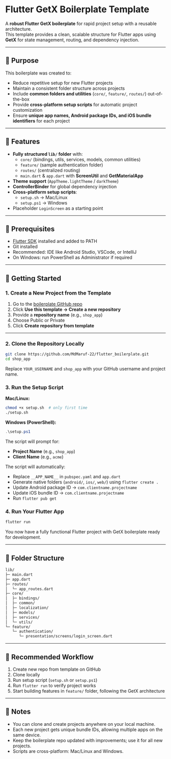 # Flutter GetX Boilerplate Template

A **robust Flutter GetX boilerplate** for rapid project setup with a reusable architecture.  
This template provides a clean, scalable structure for Flutter apps using **GetX** for state management, routing, and dependency injection.

---

## 🔹 Purpose

This boilerplate was created to:

- Reduce repetitive setup for new Flutter projects
- Maintain a consistent folder structure across projects
- Include **common folders and utilities** (`core/`, `feature/`, `routes/`) out-of-the-box
- Provide **cross-platform setup scripts** for automatic project customization
- Ensure **unique app names, Android package IDs, and iOS bundle identifiers** for each project

---

## 🔹 Features

- **Fully structured `lib/` folder** with:
  - `core/` (bindings, utils, services, models, common utilities)
  - `feature/` (sample authentication folder)
  - `routes/` (centralized routing)
  - `main.dart` & `app.dart` with **ScreenUtil** and **GetMaterialApp**
- **Theme support** (`AppTheme.lightTheme` / `darkTheme`)
- **ControllerBinder** for global dependency injection
- **Cross-platform setup scripts**:
  - `setup.sh` → Mac/Linux
  - `setup.ps1` → Windows
- Placeholder `LoginScreen` as a starting point

---

## 🔹 Prerequisites

- [Flutter SDK](https://flutter.dev/docs/get-started/install) installed and added to PATH
- Git installed
- Recommended: IDE like Android Studio, VSCode, or IntelliJ
- On Windows: run PowerShell as Administrator if required

---

## 🔹 Getting Started

### 1. Create a New Project from the Template

1. Go to the [boilerplate GitHub repo](https://github.com/MdMaruf-22/flutter_boilerplate)
2. Click **Use this template → Create a new repository**
3. Provide a **repository name** (e.g., `shop_app`)
4. Choose Public or Private
5. Click **Create repository from template**

---

### 2. Clone the Repository Locally

```bash
git clone https://github.com/MdMaruf-22/flutter_boilerplate.git
cd shop_app
```

Replace `YOUR_USERNAME` and `shop_app` with your GitHub username and project name.

### 3. Run the Setup Script

**Mac/Linux:**

```bash
chmod +x setup.sh  # only first time
./setup.sh
```

**Windows (PowerShell):**

```powershell
.\setup.ps1
```

The script will prompt for:

- **Project Name** (e.g., `shop_app`)
- **Client Name** (e.g., `acme`)

The script will automatically:

- Replace `__APP_NAME__` in `pubspec.yaml` and `app.dart`
- Generate native folders (`android/`, `ios/`, `web/`) using `flutter create .`
- Update Android package ID → `com.clientname.projectname`
- Update iOS bundle ID → `com.clientname.projectname`
- Run `flutter pub get`

### 4. Run Your Flutter App

```bash
flutter run
```

You now have a fully functional Flutter project with GetX boilerplate ready for development.

---

## 🔹 Folder Structure

```bash
lib/
├─ main.dart
├─ app.dart
├─ routes/
│  └─ app_routes.dart
├─ core/
│  ├─ bindings/
│  ├─ common/
│  ├─ localization/
│  ├─ models/
│  ├─ services/
│  └─ utils/
└─ feature/
   └─ authentication/
      └─ presentation/screens/login_screen.dart
```

---

## 🔹 Recommended Workflow

1. Create new repo from template on GitHub
2. Clone locally
3. Run setup script (`setup.sh` or `setup.ps1`)
4. Run `flutter run` to verify project works
5. Start building features in `feature/` folder, following the GetX architecture

---

## 🔹 Notes

- You can clone and create projects anywhere on your local machine.
- Each new project gets unique bundle IDs, allowing multiple apps on the same device.
- Keep the boilerplate repo updated with improvements; use it for all new projects.
- Scripts are cross-platform: Mac/Linux and Windows.
